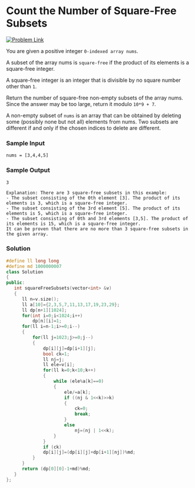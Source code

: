 # Count the Number of Square-Free Subsets

[![Problem Link](https://img.shields.io/badge/-LeetCode-FFA116?style=for-the-badge&logo=LeetCode&logoColor=black)](https://leetcode.com/problems/count-the-number-of-square-free-subsets/description/)

You are given a positive integer `0-indexed array nums`.

A subset of the array nums is `square-free` if the product of its elements is a square-free integer.

A square-free integer is an integer that is divisible by no square number other than `1`.

Return the number of square-free non-empty subsets of the array nums. Since the answer may be too large, return it modulo `10*9 + 7`.

A non-empty subset of `nums` is an array that can be obtained by deleting some (possibly none but not all) elements from nums. 
Two subsets are different if and only if the chosen indices to delete are different.

### Sample Input
```
nums = [3,4,4,5]
```

### Sample Output
```
3

Explanation: There are 3 square-free subsets in this example:
- The subset consisting of the 0th element [3]. The product of its elements is 3, which is a square-free integer.
- The subset consisting of the 3rd element [5]. The product of its elements is 5, which is a square-free integer.
- The subset consisting of 0th and 3rd elements [3,5]. The product of its elements is 15, which is a square-free integer.
It can be proven that there are no more than 3 square-free subsets in the given array.
```

### Solution
```cpp
#define ll long long
#define md 1000000007
class Solution
{
public:
   int squareFreeSubsets(vector<int> &v)
   {
      ll n=v.size();
      ll a[10]={2,3,5,7,11,13,17,19,23,29};
      ll dp[n+1][1024];
      for(int i=0;i<1024;i++)
          dp[n][i]=1;
      for(ll i=n-1;i>=0;i--)
      {
          for(ll j=1023;j>=0;j--)
          {
              dp[i][j]=dp[i+1][j];
              bool ck=1;
              ll nj=j;
              ll ele=v[i];
              for(ll k=0;k<10;k++)
              {
                  while (ele%a[k]==0)
                  {
                      ele/=a[k];
                      if ((nj & 1<<k)>>k)
                      {
                          ck=0;
                          break;
                      }
                      else
                          nj=(nj | 1<<k);
                  }
              }
              if (ck)
              dp[i][j]=(dp[i][j]+dp[i+1][nj])%md;
          }
      }
      return (dp[0][0]-1+md)%md;
   }
};
```
